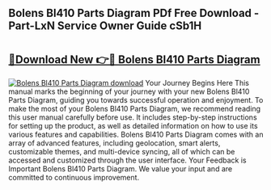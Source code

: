 ## Bolens Bl410 Parts Diagram PDf Free Download - Part-LxN Service Owner Guide cSb1H

# <h2><a href="http://dfhqrs.blite.top/?on=Bolens+Bl410+Parts+Diagram">🔗Download New 👉🔴 Bolens Bl410 Parts Diagram</a></h2>

[![Bolens Bl410 Parts Diagram download](https://i.imgur.com/lujVjoI.png)](http://dfhqrs.blite.top/?on=Bolens+Bl410+Parts+Diagram)
Your Journey Begins Here This manual marks the beginning of your journey with your new Bolens Bl410 Parts Diagram, guiding you towards successful operation and enjoyment. To make the most of your Bolens Bl410 Parts Diagram, we recommend reading this user manual carefully before use. It includes step-by-step instructions for setting up the product, as well as detailed information on how to use its various features and capabilities. Bolens Bl410 Parts Diagram comes with an array of advanced features, including geolocation, smart alerts, customizable themes, and multi-device syncing, all of which can be accessed and customized through the user interface. Your Feedback is Important Bolens Bl410 Parts Diagram. We value your input and are committed to continuous improvement.
